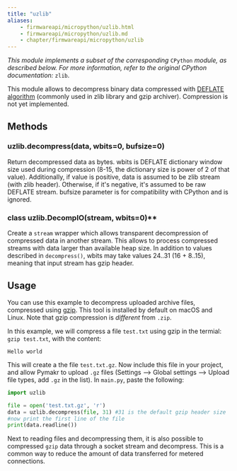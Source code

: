 ```yaml
---
title: "uzlib"
aliases:
    - firmwareapi/micropython/uzlib.html
    - firmwareapi/micropython/uzlib.md
    - chapter/firmwareapi/micropython/uzlib
---
```

_This module implements a subset of the corresponding_ `CPython` _module, as described below. For more information, refer to the original CPython documentation:_ `zlib`.

This module allows to decompress binary data compressed with [DEFLATE algorithm](https://en.wikipedia.org/wiki/DEFLATE) (commonly used in zlib library and gzip archiver). Compression is not yet implemented.

## **Methods**

### uzlib.decompress(data, wbits=0, bufsize=0)

Return decompressed data as bytes. wbits is DEFLATE dictionary window size used during compression (8-15, the dictionary size is power of 2 of that value). Additionally, if value is positive, data is assumed to be zlib stream (with zlib header). Otherwise, if it's negative, it's assumed to be raw DEFLATE stream. bufsize parameter is for compatibility with CPython and is ignored.

### class uzlib.DecompIO(stream, wbits=0)**

Create a `stream` wrapper which allows transparent decompression of compressed data in another stream. This allows to process compressed streams with data larger than available heap size. In addition to values described in `decompress()`, wbits may take values 24..31 (16 + 8..15), meaning that input stream has gzip header.

## Usage

You can use this example to decompress uploaded archive files, compressed using [gzip](https://www.gzip.org/). This tool is installed by default on macOS and Linux. Note that gzip compression is _different_ from `.zip`. 

In this example, we will compress a file `test.txt` using gzip in the termial: `gzip test.txt`, with the content:
```
Hello world

```
This will create a the file `test.txt.gz`. Now include this file in your project, and allow Pymakr to upload `.gz` files (Settings --> Global settings --> Upload file types, add `.gz` in the list). In `main.py`, paste the following:
```python
import uzlib

file = open('test.txt.gz', 'r')
data = uzlib.decompress(file, 31) #31 is the default gzip header size
#now print the first line of the file
print(data.readline())
```

Next to reading files and decompressing them, it is also possible to compressed `gzip` data through a socket stream and decompress. This is a common way to reduce the amount of data transferred for metered connections. 